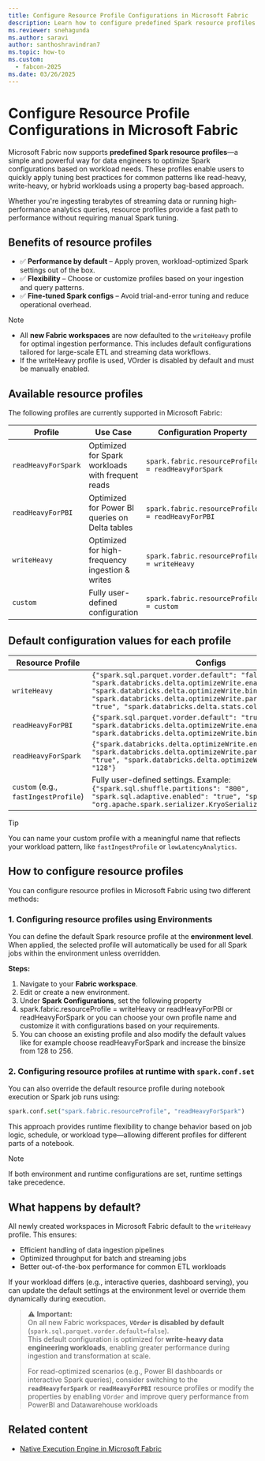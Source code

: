 ```yaml
---
title: Configure Resource Profile Configurations in Microsoft Fabric
description: Learn how to configure predefined Spark resource profiles in Microsoft Fabric to optimize for different workload patterns.
ms.reviewer: snehagunda
ms.author: saravi
author: santhoshravindran7
ms.topic: how-to
ms.custom:
  - fabcon-2025
ms.date: 03/26/2025
---
```


# Configure Resource Profile Configurations in Microsoft Fabric

Microsoft Fabric now supports **predefined Spark resource profiles**—a simple and powerful way for data engineers to optimize Spark configurations based on workload needs. These profiles enable users to quickly apply tuning best practices for common patterns like read-heavy, write-heavy, or hybrid workloads using a property bag-based approach.

Whether you're ingesting terabytes of streaming data or running high-performance analytics queries, resource profiles provide a fast path to performance without requiring manual Spark tuning.

## Benefits of resource profiles

- ✅ **Performance by default** – Apply proven, workload-optimized Spark settings out of the box.
- ✅ **Flexibility** – Choose or customize profiles based on your ingestion and query patterns.
- ✅ **Fine-tuned Spark configs** – Avoid trial-and-error tuning and reduce operational overhead.

> [!NOTE]
> * All **new Fabric workspaces** are now defaulted to the `writeHeavy` profile for optimal ingestion performance. This includes default configurations tailored for large-scale ETL and streaming data workflows.
> * If the writeHeavy profile is used, VOrder is disabled by default and must be manually enabled. 

## Available resource profiles

The following profiles are currently supported in Microsoft Fabric:

| **Profile**          | **Use Case**                                        | **Configuration Property**                         |
|----------------------|-----------------------------------------------------|----------------------------------------------------|
| `readHeavyForSpark`  | Optimized for Spark workloads with frequent reads   | `spark.fabric.resourceProfile = readHeavyForSpark` |
| `readHeavyForPBI`    | Optimized for Power BI queries on Delta tables      | `spark.fabric.resourceProfile = readHeavyForPBI`   |
| `writeHeavy`         | Optimized for high-frequency ingestion & writes     | `spark.fabric.resourceProfile = writeHeavy`        |
| `custom`             | Fully user-defined configuration                    | `spark.fabric.resourceProfile = custom`            |

## Default configuration values for each profile

| **Resource Profile**     | **Configs** |
|--------------------------|-------------|
| `writeHeavy`             | `{"spark.sql.parquet.vorder.default": "false", "spark.databricks.delta.optimizeWrite.enabled": "false", "spark.databricks.delta.optimizeWrite.binSize": "128", "spark.databricks.delta.optimizeWrite.partitioned.enabled": "true", "spark.databricks.delta.stats.collect": "false"}` |
| `readHeavyForPBI`        | `{"spark.sql.parquet.vorder.default": "true", "spark.databricks.delta.optimizeWrite.enabled": "true", "spark.databricks.delta.optimizeWrite.binSize": "1g"}` |
| `readHeavyForSpark`      | `{"spark.databricks.delta.optimizeWrite.enabled": "true", "spark.databricks.delta.optimizeWrite.partitioned.enabled": "true", "spark.databricks.delta.optimizeWrite.binSize": "128"}` |
| `custom` (e.g., `fastIngestProfile`) | Fully user-defined settings. Example: `{"spark.sql.shuffle.partitions": "800", "spark.sql.adaptive.enabled": "true", "spark.serializer": "org.apache.spark.serializer.KryoSerializer"}` |

> [!TIP]
> You can name your custom profile with a meaningful name that reflects your workload pattern, like `fastIngestProfile` or `lowLatencyAnalytics`.

## How to configure resource profiles

You can configure resource profiles in Microsoft Fabric using two different methods:

### 1. Configuring resource profiles using Environments

You can define the default Spark resource profile at the **environment level**. When applied, the selected profile will automatically be used for all Spark jobs within the environment unless overridden.

**Steps:**

1. Navigate to your **Fabric workspace**.
3. Edit or create a new environment.
4. Under **Spark Configurations**, set the following property
5. spark.fabric.resourceProfile = writeHeavy or readHeavyForPBI or readHeavyForSpark or you can choose your own profile name and customize it with configurations based on your requirements.
6. You can choose an existing profile and also modify the default values like for example choose readHeavyForSpark and increase the binsize from 128 to 256.

### 2. Configuring resource profiles at runtime with `spark.conf.set`

You can also override the default resource profile during notebook execution or Spark job runs using:

```python
spark.conf.set("spark.fabric.resourceProfile", "readHeavyForSpark")
```

This approach provides runtime flexibility to change behavior based on job logic, schedule, or workload type—allowing different profiles for different parts of a notebook.

> [!NOTE]  
> If both environment and runtime configurations are set, runtime settings take precedence.


## What happens by default?

All newly created workspaces in Microsoft Fabric default to the `writeHeavy` profile. This ensures:

- Efficient handling of data ingestion pipelines  
- Optimized throughput for batch and streaming jobs  
- Better out-of-the-box performance for common ETL workloads

If your workload differs (e.g., interactive queries, dashboard serving), you can update the default settings at the environment level or override them dynamically during execution.

> ⚠️ **Important:**  
> On all new Fabric workspaces, **`VOrder` is disabled by default** (`spark.sql.parquet.vorder.default=false`).  
> This default configuration is optimized for **write-heavy data engineering workloads**, enabling greater performance during ingestion and transformation at scale.  
>  
> For read-optimized scenarios (e.g., Power BI dashboards or interactive Spark queries), consider switching to the **`readHeavyforSpark`** or **`readHeavyForPBI`** resource profiles or modify the properties by enabling  `VOrder` and improve query performance from PowerBI and Datawarehouse workloads

## Related content

- [Native Execution Engine in Microsoft Fabric](./native-execution-engine-overview.md)
